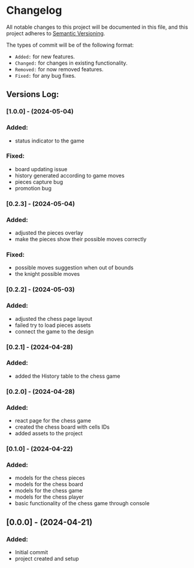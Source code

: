 # Changelog

All notable changes to this project will be documented in this file,
and this project adheres to [Semantic Versioning](https://semver.org/spec/v2.0.0.html).

The types of commit will be of the following format:
- `Added:` for new features.
- `Changed:` for changes in existing functionality.
- `Removed:` for now removed features.
- `Fixed:` for any bug fixes.


## Versions Log:

### [1.0.0] - (2024-05-04)
### Added:
- status indicator to the game

### Fixed:
- board updating issue
- history generated according to game moves
- pieces capture bug
- promotion bug



### [0.2.3] - (2024-05-04)

### Added:
- adjusted the pieces overlay
- make the pieces show their possible moves correctly

### Fixed:
- possible moves suggestion when out of bounds
- the knight possible moves



### [0.2.2] - (2024-05-03)

### Added:
- adjusted the chess page layout
- failed try to load pieces assets
- connect the game to the design



### [0.2.1] - (2024-04-28)

### Added:
- added the History table to the chess game



### [0.2.0] - (2024-04-28)

### Added:
- react page for the chess game
- created the chess board with cells IDs
- added assets to the project



### [0.1.0] - (2024-04-22)

### Added:
- models for the chess pieces
- models for the chess board
- models for the chess game
- models for the chess player
- basic functionality of the chess game through console



## [0.0.0] - (2024-04-21)

### Added:
- Initial commit
- project created and setup
